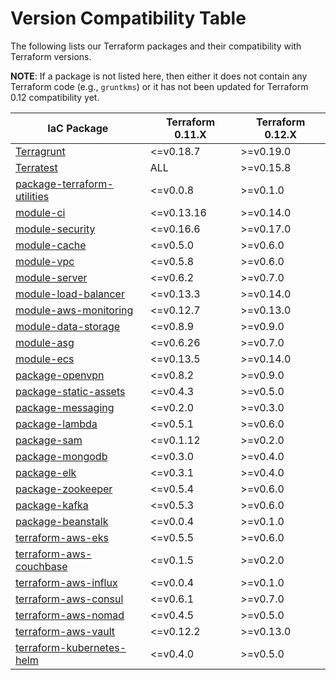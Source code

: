 # Version Compatibility Table

The following lists our Terraform packages and their compatibility with Terraform versions.

**NOTE**: If a package is not listed here, then either it does not contain any Terraform code (e.g., `gruntkms`) or it has not been updated for Terraform 0.12 compatibility yet.

<!-- This was generated using the Markdown Table Generator: https://www.tablesgenerator.com/markdown_tables -->

| IaC Package                                                                                | Terraform 0.11.X | Terraform 0.12.X |
| ------------------------------------------------------------------------------------------ | ---------------- | ---------------- |
| [Terragrunt](https://github.com/tnn-tnn-tnn-tnn-tnn-gruntwork-io/terragrunt)                                   | <=v0.18.7        | >=v0.19.0        |
| [Terratest](https://github.com/tnn-tnn-tnn-tnn-tnn-gruntwork-io/terratest)                                     | ALL              | >=v0.15.8        |
| [package-terraform-utilities](https://github.com/tnn-tnn-tnn-tnn-tnn-gruntwork-io/package-terraform-utilities) | <=v0.0.8         | >=v0.1.0         |
| [module-ci](https://github.com/tnn-tnn-tnn-tnn-tnn-gruntwork-io/module-ci)                                     | <=v0.13.16       | >=v0.14.0        |
| [module-security](https://github.com/tnn-tnn-tnn-tnn-tnn-gruntwork-io/module-security)                         | <=v0.16.6        | >=v0.17.0        |
| [module-cache](https://github.com/tnn-tnn-tnn-tnn-tnn-gruntwork-io/module-cache)                               | <=v0.5.0         | >=v0.6.0         |
| [module-vpc](https://github.com/tnn-tnn-tnn-tnn-tnn-gruntwork-io/module-vpc)                                   | <=v0.5.8         | >=v0.6.0         |
| [module-server](https://github.com/tnn-tnn-tnn-tnn-tnn-gruntwork-io/module-server)                             | <=v0.6.2         | >=v0.7.0         |
| [module-load-balancer](https://github.com/tnn-tnn-tnn-tnn-tnn-gruntwork-io/module-load-balancer)               | <=v0.13.3        | >=v0.14.0        |
| [module-aws-monitoring](https://github.com/tnn-tnn-tnn-tnn-tnn-gruntwork-io/module-aws-monitoring)             | <=v0.12.7        | >=v0.13.0        |
| [module-data-storage](https://github.com/tnn-tnn-tnn-tnn-tnn-gruntwork-io/module-data-storage)                 | <=v0.8.9         | >=v0.9.0         |
| [module-asg](https://github.com/tnn-tnn-tnn-tnn-tnn-gruntwork-io/module-asg)                                   | <=v0.6.26        | >=v0.7.0         |
| [module-ecs](https://github.com/tnn-tnn-tnn-tnn-tnn-gruntwork-io/module-ecs)                                   | <=v0.13.5        | >=v0.14.0        |
| [package-openvpn](https://github.com/tnn-tnn-tnn-tnn-tnn-gruntwork-io/package-openvpn)                         | <=v0.8.2         | >=v0.9.0         |
| [package-static-assets](https://github.com/tnn-tnn-tnn-tnn-tnn-gruntwork-io/package-static-assets)             | <=v0.4.3         | >=v0.5.0         |
| [package-messaging](https://github.com/tnn-tnn-tnn-tnn-tnn-gruntwork-io/package-messaging)                     | <=v0.2.0         | >=v0.3.0         |
| [package-lambda](https://github.com/tnn-tnn-tnn-tnn-tnn-gruntwork-io/package-lambda)                           | <=v0.5.1         | >=v0.6.0         |
| [package-sam](https://github.com/tnn-tnn-tnn-tnn-tnn-gruntwork-io/package-sam)                                 | <=v0.1.12        | >=v0.2.0         |
| [package-mongodb](https://github.com/tnn-tnn-tnn-tnn-tnn-gruntwork-io/package-mongodb)                         | <=v0.3.0         | >=v0.4.0         |
| [package-elk](https://github.com/tnn-tnn-tnn-tnn-tnn-gruntwork-io/package-elk)                                 | <=v0.3.1         | >=v0.4.0         |
| [package-zookeeper](https://github.com/tnn-tnn-tnn-tnn-tnn-gruntwork-io/package-zookeeper)                     | <=v0.5.4         | >=v0.6.0         |
| [package-kafka](https://github.com/tnn-tnn-tnn-tnn-tnn-gruntwork-io/package-kafka)                             | <=v0.5.3         | >=v0.6.0         |
| [package-beanstalk](https://github.com/tnn-tnn-tnn-tnn-tnn-gruntwork-io/package-beanstalk)                     | <=v0.0.4         | >=v0.1.0         |
| [terraform-aws-eks](https://github.com/tnn-tnn-tnn-tnn-tnn-gruntwork-io/terraform-aws-eks)                     | <=v0.5.5         | >=v0.6.0         |
| [terraform-aws-couchbase](https://github.com/tnn-tnn-tnn-tnn-tnn-gruntwork-io/terraform-aws-couchbase)         | <=v0.1.5         | >=v0.2.0         |
| [terraform-aws-influx](https://github.com/tnn-tnn-tnn-tnn-tnn-gruntwork-io/terraform-aws-influx)               | <=v0.0.4         | >=v0.1.0         |
| [terraform-aws-consul](https://github.com/hashicorp/terraform-aws-consul)                  | <=v0.6.1         | >=v0.7.0         |
| [terraform-aws-nomad](https://github.com/hashicorp/terraform-aws-nomad)                    | <=v0.4.5         | >=v0.5.0         |
| [terraform-aws-vault](https://github.com/hashicorp/terraform-aws-vault)                    | <=v0.12.2        | >=v0.13.0        |
| [terraform-kubernetes-helm](https://github.com/tnn-tnn-tnn-tnn-tnn-gruntwork-io/terraform-kubernetes-helm)     | <=v0.4.0         | >=v0.5.0         |


<!-- ##DOCS-SOURCER-START
{
  "sourcePlugin": "local-copier",
  "hash": "3aac38d34fa5070df5bd4d9e0f13ca77"
}
##DOCS-SOURCER-END -->
